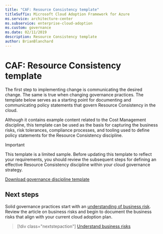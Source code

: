 ```yaml
---
title: "CAF: Resource Consistency template"
titleSuffix: Microsoft Cloud Adoption Framework for Azure
ms.service: architecture-center
ms.subservice: enterprise-cloud-adoption
ms.custom: governance
ms.date: 02/11/2019
description: Resource Consistency template
author: BrianBlanchard
---
```


# CAF: Resource Consistency template

The first step to implementing change is communicating the desired change. The same is true when changing governance practices. The template below serves as a starting point for documenting and communicating policy statements that govern Resource Consistency in the cloud. 

Although it contains example content related to the Cost Management discipline, this template can be used as the basis for capturing the business risks, risk tolerances, compliance processes, and tooling used to define policy statements for the Resource Consistency discipline.

> [!IMPORTANT]
> This template is a limited sample. Before updating this template to reflect your requirements, you should review the subsequent steps for defining an effective Resource Consistency discipline within your cloud governance strategy.

<!-- markdownlint-disable MD033 -->

 <a href="https://archcenter.blob.core.windows.net/cdn/fusion/governance/Governance Discipline Template.docx">Download governance discipline template</a>

<!-- markdownlint-enable MD033 -->

## Next steps

Solid governance practices start with an [understanding of business risk](./business-risks.md). Review the article on business risks and begin to document the business risks that align with your current cloud adoption plan.

> [!div class="nextstepaction"]
> [Understand business risks](./business-risks.md)
